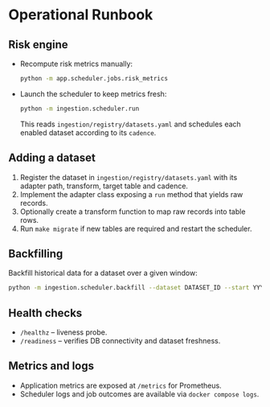 # Operational Runbook

## Risk engine

- Recompute risk metrics manually:

  ```bash
  python -m app.scheduler.jobs.risk_metrics
  ```

- Launch the scheduler to keep metrics fresh:

  ```bash
  python -m ingestion.scheduler.run
  ```

  This reads `ingestion/registry/datasets.yaml` and schedules each enabled
  dataset according to its `cadence`.

## Adding a dataset

1. Register the dataset in `ingestion/registry/datasets.yaml` with its adapter
   path, transform, target table and cadence.
2. Implement the adapter class exposing a `run` method that yields raw records.
3. Optionally create a transform function to map raw records into table rows.
4. Run `make migrate` if new tables are required and restart the scheduler.

## Backfilling

Backfill historical data for a dataset over a given window:

```bash
python -m ingestion.scheduler.backfill --dataset DATASET_ID --start YYYY-MM-DD --end YYYY-MM-DD
```

## Health checks

- `/healthz` – liveness probe.
- `/readiness` – verifies DB connectivity and dataset freshness.

## Metrics and logs

- Application metrics are exposed at `/metrics` for Prometheus.
- Scheduler logs and job outcomes are available via `docker compose logs`.

